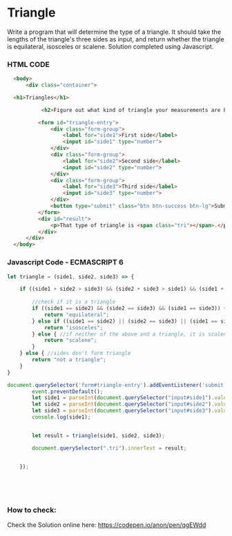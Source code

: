 # Triangle
Write a program that will determine the type of a triangle. It should take the lengths of the triangle's three sides as input, and return whether the triangle is equilateral, isosceles or scalene. Solution completed using Javascript.


### HTML CODE

```HTML
  <body>
      <div class="container">

  <h1>Triangles</h1>

           <h2>Figure out what kind of triangle your measurements are below.</h2>

          <form id="triangle-entry">
              <div class="form-group">
                  <label for="side1">First side</label>
                  <input id="side1" type="number">
              </div>
              <div class="form-group">
                  <label for="side2">Second side</label>
                  <input id="side2" type="number">
              </div>
              <div class="form-group">
                  <label for="side3">Third side</label>
                  <input id="side3" type="number">
              </div>
              <button type="submit" class="btn btn-success btn-lg">Submit</button>
          </form>
          <div id="result">
              <p>That type of triangle is <span class="tri"></span>.</p>
          </div>
      </div>
  </body>

```

### Javascript Code - ECMASCRIPT 6

```Javascript
let triangle = (side1, side2, side3) => {

    if ((side1 + side2 > side3) && (side2 + side3 > side1) && (side1 + side3 > side2)) { 
	
		//check if it is a triangle
        if ((side1 == side2) && (side2 == side3) && (side1 == side3)) {
            return "equilateral";
        } else if ((side1 == side2) || (side2 == side3) || (side1 == side3)) {
            return "isosceles";
        } else { //if neither of the above and a triangle, it is scalene
            return "scalene";
        }
    } else { //sides don't form triangle
        return "not a triangle";
    }
}

document.querySelector('form#triangle-entry').addEventListener('submit', event => {
        event.preventDefault();
        let side1 = parseInt(document.querySelector("input#side1").value);
        let side2 = parseInt(document.querySelector("input#side2").value);
        let side3 = parseInt(document.querySelector("input#side3").value);
        console.log(side1);


        let result = triangle(side1, side2, side3);

        document.querySelector(".tri").innerText = result;


    });
    
    
	
	


```


### How to check: 
Check the Solution online here: https://codepen.io/anon/pen/qgEWdd
